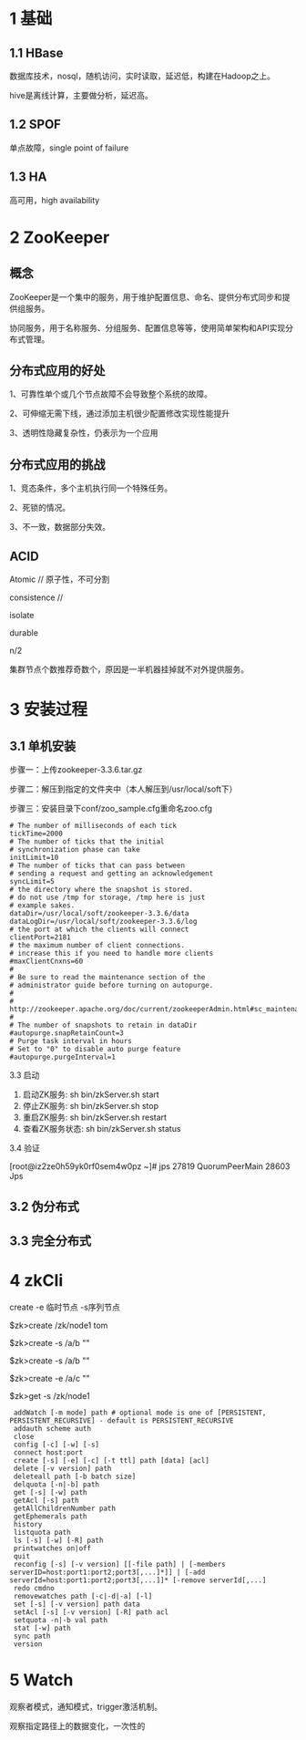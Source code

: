 # 1 基础

## 1.1 HBase

数据库技术，nosql，随机访问，实时读取，延迟低，构建在Hadoop之上。

hive是离线计算，主要做分析，延迟高。

## 1.2 SPOF

单点故障，single point of failure

## 1.3 HA

高可用，high availability

# 2 ZooKeeper

## 概念

ZooKeeper是一个集中的服务，用于维护配置信息、命名、提供分布式同步和提供组服务。

协同服务，用于名称服务、分组服务、配置信息等等，使用简单架构和API实现分布式管理。

## 分布式应用的好处

1、可靠性单个或几个节点故障不会导致整个系统的故障。

2、可伸缩无需下线，通过添加主机很少配置修改实现性能提升

3、透明性隐藏复杂性，仍表示为一个应用

## 分布式应用的挑战

1、竞态条件，多个主机执行同一个特殊任务。

2、死锁的情况。

3、不一致，数据部分失效。

## ACID

Atomic  // 原子性，不可分割

consistence  // 

isolate

durable

n/2

集群节点个数推荐奇数个，原因是一半机器挂掉就不对外提供服务。

# 3 安装过程

## 3.1 单机安装

步骤一：上传zookeeper-3.3.6.tar.gz

步骤二：解压到指定的文件夹中（本人解压到/usr/local/soft下）

步骤三：安装目录下conf/zoo_sample.cfg重命名zoo.cfg

```properties
# The number of milliseconds of each tick  
tickTime=2000  
# The number of ticks that the initial   
# synchronization phase can take  
initLimit=10  
# The number of ticks that can pass between   
# sending a request and getting an acknowledgement  
syncLimit=5  
# the directory where the snapshot is stored.  
# do not use /tmp for storage, /tmp here is just   
# example sakes.  
dataDir=/usr/local/soft/zookeeper-3.3.6/data  
dataLogDir=/usr/local/soft/zookeeper-3.3.6/log  
# the port at which the clients will connect  
clientPort=2181  
# the maximum number of client connections.  
# increase this if you need to handle more clients  
#maxClientCnxns=60  
#  
# Be sure to read the maintenance section of the   
# administrator guide before turning on autopurge.  
#  
# http://zookeeper.apache.org/doc/current/zookeeperAdmin.html#sc_maintenance  
#  
# The number of snapshots to retain in dataDir  
#autopurge.snapRetainCount=3  
# Purge task interval in hours  
# Set to "0" to disable auto purge feature  
#autopurge.purgeInterval=1  
```

3.3 启动

1. 启动ZK服务:       sh bin/zkServer.sh start
2. 停止ZK服务:       sh bin/zkServer.sh stop
3. 重启ZK服务:       sh bin/zkServer.sh restart
4. 查看ZK服务状态: sh bin/zkServer.sh status

3.4 验证

[root@iz2ze0h59yk0rf0sem4w0pz ~]# jps
27819 QuorumPeerMain
28603 Jps

## 3.2 伪分布式



## 3.3 完全分布式



# 4 zkCli

create  -e 临时节点 -s序列节点

$zk>create /zk/node1 tom

$zk>create -s /a/b ""

$zk>create -s /a/b ""

$zk>create -e /a/c ""

$zk>get -s /zk/node1

```properties
 addWatch [-m mode] path # optional mode is one of [PERSISTENT, PERSISTENT_RECURSIVE] - default is PERSISTENT_RECURSIVE                                               
 addauth scheme auth                                                        
 close                                                                      
 config [-c] [-w] [-s]                                                     
 connect host:port                                                          
 create [-s] [-e] [-c] [-t ttl] path [data] [acl]                          
 delete [-v version] path                                                   
 deleteall path [-b batch size]                                             
 delquota [-n|-b] path                                                      
 get [-s] [-w] path                                                         
 getAcl [-s] path                                                          
 getAllChildrenNumber path                                                   
 getEphemerals path                                                        
 history                                                                   
 listquota path                                                            
 ls [-s] [-w] [-R] path                                                  
 printwatches on|off                                                        
 quit                                                                   
 reconfig [-s] [-v version] [[-file path] | [-members serverID=host:port1:port2;port3[,...]*]] | [-add serverId=host:port1:port2;port3[,...]]* [-remove serverId[,...]                                                  
 redo cmdno                                                                 
 removewatches path [-c|-d|-a] [-l]                                       
 set [-s] [-v version] path data                                           
 setAcl [-s] [-v version] [-R] path acl                                    
 setquota -n|-b val path                                                   
 stat [-w] path                                                           
 sync path                                                                  
 version                                                            
```



# 5 Watch

观察者模式，通知模式，trigger激活机制。

观察指定路径上的数据变化，一次性的

